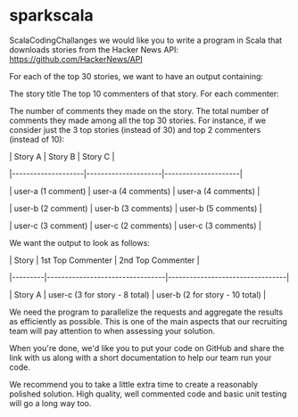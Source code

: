 # sparkscala
ScalaCodingChallanges
 we would like you to write a program in Scala that downloads stories from the Hacker News API: https://github.com/HackerNews/API

For each of the top 30 stories, we want to have an output containing:

The story title
The top 10 commenters of that story.
For each commenter:

The number of comments they made on the story.
The total number of comments they made among all the top 30 stories.
For instance, if we consider just the 3 top stories (instead of 30) and top 2 commenters (instead of 10):

| Story A | Story B | Story C |

|--------------------|---------------------|---------------------|

| user-a (1 comment) | user-a (4 comments) | user-a (4 comments) |

| user-b (2 comment) | user-b (3 comments) | user-b (5 comments) |

| user-c (3 comment) | user-c (2 comments) | user-c (3 comments) |

We want the output to look as follows:

| Story   | 1st Top Commenter               | 2nd Top Commenter |

|---------|---------------------------------|---------------------------------|

| Story A | user-c (3 for story - 8 total)  | user-b (2 for story - 10 total) |



We need the program to parallelize the requests and aggregate the results as efficiently as possible. This is one of the main aspects that our recruiting team will pay attention to when assessing your solution.

When you're done, we'd like you to put your code on GitHub and share the link with us along with a short documentation to help our team run your code.

We recommend you to take a little extra time to create a reasonably polished solution. High quality, well commented code and basic unit testing will go a long way too.
